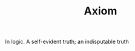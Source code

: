 ---
title: Axiom
letter: A
permalink: "/definitions/axiom.html"
body: In logic. A self-evident truth; an indisputable truth
published_at: '2018-07-07'
source: Black's Law Dictionary
layout: post
---